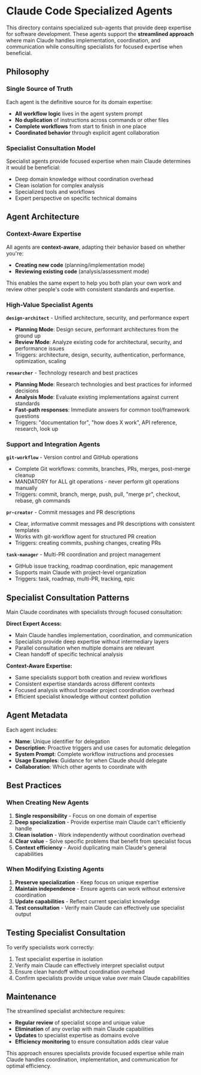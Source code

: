 # Claude Code Specialized Agents

This directory contains specialized sub-agents that provide deep expertise for software development. These agents support the **streamlined approach** where main Claude handles implementation, coordination, and communication while consulting specialists for focused expertise when beneficial.

## Philosophy

### Single Source of Truth

Each agent is the definitive source for its domain expertise:
- **All workflow logic** lives in the agent system prompt
- **No duplication** of instructions across commands or other files  
- **Complete workflows** from start to finish in one place
- **Coordinated behavior** through explicit agent collaboration

### Specialist Consultation Model

Specialist agents provide focused expertise when main Claude determines it would be beneficial:
- Deep domain knowledge without coordination overhead
- Clean isolation for complex analysis
- Specialized tools and workflows
- Expert perspective on specific technical domains

## Agent Architecture

### Context-Aware Expertise

All agents are **context-aware**, adapting their behavior based on whether you're:
- **Creating new code** (planning/implementation mode)
- **Reviewing existing code** (analysis/assessment mode)

This enables the same expert to help you both plan your own work and review other people's code with consistent standards and expertise.

### High-Value Specialist Agents

**`design-architect`** - Unified architecture, security, and performance expert
- **Planning Mode**: Design secure, performant architectures from the ground up
- **Review Mode**: Analyze existing code for architectural, security, and performance issues
- Triggers: architecture, design, security, authentication, performance, optimization, scaling

**`researcher`** - Technology research and best practices
- **Planning Mode**: Research technologies and best practices for informed decisions
- **Analysis Mode**: Evaluate existing implementations against current standards
- **Fast-path responses**: Immediate answers for common tool/framework questions
- Triggers: "documentation for", "how does X work", API reference, research, look up

### Support and Integration Agents

**`git-workflow`** - Version control and GitHub operations
- Complete Git workflows: commits, branches, PRs, merges, post-merge cleanup
- MANDATORY for ALL git operations - never perform git operations manually
- Triggers: commit, branch, merge, push, pull, "merge pr", checkout, rebase, gh commands

**`pr-creator`** - Commit messages and PR descriptions
- Clear, informative commit messages and PR descriptions with consistent templates
- Works with git-workflow agent for structured PR creation
- Triggers: creating commits, pushing changes, creating PRs

**`task-manager`** - Multi-PR coordination and project management
- GitHub issue tracking, roadmap coordination, epic management
- Supports main Claude with project-level organization
- Triggers: task, roadmap, multi-PR, tracking, epic

## Specialist Consultation Patterns

Main Claude coordinates with specialists through focused consultation:

**Direct Expert Access:**
- Main Claude handles implementation, coordination, and communication
- Specialists provide deep expertise without intermediary layers
- Parallel consultation when multiple domains are relevant
- Clean handoff of specific technical analysis

**Context-Aware Expertise:**
- Same specialists support both creation and review workflows
- Consistent expertise standards across different contexts
- Focused analysis without broader project coordination overhead
- Efficient specialist knowledge without context pollution

## Agent Metadata

Each agent includes:
- **Name**: Unique identifier for delegation
- **Description**: Proactive triggers and use cases for automatic delegation
- **System Prompt**: Complete workflow instructions and processes
- **Usage Examples**: Guidance for when Claude should delegate
- **Collaboration**: Which other agents to coordinate with

## Best Practices

### When Creating New Agents
1. **Single responsibility** - Focus on one domain of expertise
2. **Deep specialization** - Provide expertise main Claude can't efficiently handle
3. **Clean isolation** - Work independently without coordination overhead
4. **Clear value** - Solve specific problems that benefit from specialist focus
5. **Context efficiency** - Avoid duplicating main Claude's general capabilities

### When Modifying Existing Agents
1. **Preserve specialization** - Keep focus on unique expertise
2. **Maintain independence** - Ensure agents can work without extensive coordination
3. **Update capabilities** - Reflect current specialist knowledge
4. **Test consultation** - Verify main Claude can effectively use specialist output

## Testing Specialist Consultation

To verify specialists work correctly:
1. Test specialist expertise in isolation
2. Verify main Claude can effectively interpret specialist output
3. Ensure clean handoff without coordination overhead
4. Confirm specialists provide unique value over main Claude capabilities

## Maintenance

The streamlined specialist architecture requires:
- **Regular review** of specialist scope and unique value
- **Elimination** of any overlap with main Claude capabilities
- **Updates** to specialist expertise as domains evolve
- **Efficiency monitoring** to ensure consultation adds clear value

This approach ensures specialists provide focused expertise while main Claude handles coordination, implementation, and communication for optimal efficiency.
